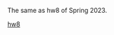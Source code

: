 The same as hw8 of Spring 2023.

[hw8](https://github.com/zsc2003/ShanghaiTech-CS100/tree/main/2023%20spring/homework/hw8)